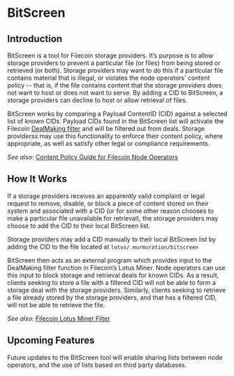 # BitScreen

## Introduction

BitScreen is a tool for Filecoin storage providers. It’s purpose is to allow storage providers to prevent a particular file (or files) from being stored or retrieved (or both). Storage providers may want to do this if a particular file contains material that is illegal, or violates the node operators' content policy -- that is, if the file contains content that the storage providers does not want to host or does not want to serve. By adding a CID to BitScreen, a storage providers can decline to host or allow retrieval of files.

BitScreen works by comparing a Payload ContentID (CID) against a selected list of known CIDs. Payload CIDs found in the BitScreen list will activate the Filecoin [DealMaking filter](https://github.com/filecoin-project/filecoin-docs/blob/master/docs/mine/lotus/miner-configuration.md#dealmaking-section) and will be filtered out from deals. Storage providerss may use this functionality to enforce their content policy, where appropriate, as well as satisfy other legal or compliance requirements.

*See also*: [Content Policy Guide for Filecoin Node Operators](https://github.com/Murmuration-Labs/filecoin-node-operator-kit/blob/main/Content-Policy-Guide.md)

## How It Works

If a storage providers receives an apparently valid complaint or legal request to remove, disable, or block a piece of content stored on their system and associated with a CID (or for some other reason chooses to make a particular file unavailable for retrieval), the storage providers may choose to add the CID to their local BitScreen list.

Storage providers may add a CID manually to their local BitScreen list by adding the CID to the file located at `lotus/.murmuration/bitscreen`

BitScreen then acts as an external program which provides input to the DealMaking filter function in Filecoin’s Lotus Miner. Node operators can use this input to block storage and retrieval deals for known CIDs. As a result, clients seeking to store a file with a filtered CID will not be able to form a storage deal with the storage providers. Similarly, clients seeking to retrieve a file already stored by the storage providers, and that has a filtered CID, will not be able to retrieve the file.

*See also*: [Filecoin Lotus Miner Filter](https://github.com/filecoin-project/filecoin-docs/blob/master/docs/mine/lotus/miner-configuration.md#dealmaking-section)

## Upcoming Features

Future updates to the BitScreen tool will enable sharing lists between node operators, and the use of 
lists based on third party databases.
